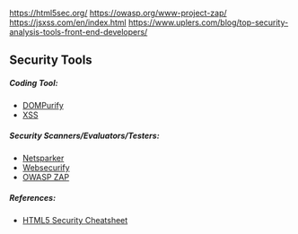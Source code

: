 https://html5sec.org/
https://owasp.org/www-project-zap/
https://jsxss.com/en/index.html
https://www.uplers.com/blog/top-security-analysis-tools-front-end-developers/

<section class="normal markdown-section">
  <h1 id="security-tools">Security Tools</h1>
  <h5 id="coding-tool">Coding Tool:</h5>
  <ul>
    <li>
      <a href="https://github.com/cure53/DOMPurify" target="_blank"
        >DOMPurify</a
      >
    </li>
    <li><a href="http://jsxss.com/en/index.html" target="_blank">XSS</a></li>
  </ul>
  <h5 id="security-scannersevaluatorstesters">
    Security Scanners/Evaluators/Testers:
  </h5>
  <ul>
    <li><a href="https://www.netsparker.com" target="_blank">Netsparker</a></li>
    <li>
      <a href="http://www.websecurify.com/" target="_blank">Websecurify</a>
    </li>
    <li>
      <a
        href="https://www.owasp.org/index.php/OWASP_Zed_Attack_Proxy_Project"
        target="_blank"
        >OWASP ZAP</a
      >
    </li>
  </ul>
  <h5 id="references">References:</h5>
  <ul>
    <li>
      <a href="https://html5sec.org/" target="_blank"
        >HTML5 Security Cheatsheet</a
      >
    </li>
  </ul>
</section>
